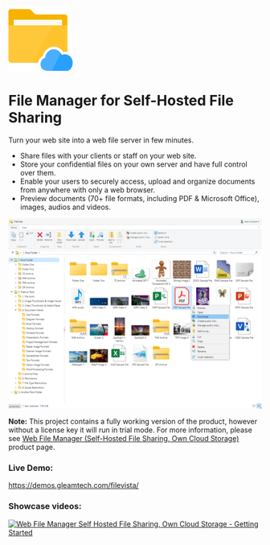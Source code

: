 !["FileVista Logo](filevista-logo.png)
# File Manager for Self-Hosted File Sharing

Turn your web site into a web file server in few minutes.

- Share files with your clients or staff on your web site.
- Store your confidential files on your own server and have full control over them.
- Enable your users to securely access, upload and organize documents from anywhere with only a web browser.
- Preview documents (70+ file formats, including PDF & Microsoft Office), images, audios and videos.

<kbd>![File Manager for Self-Hosted File Sharing](filevista-screenshot.png)</kbd>

**Note:** This project contains a fully working version of the product, however without a license key it will run in trial mode. For more information, please see [Web File Manager (Self-Hosted File Sharing, Own Cloud Storage)](https://www.gleamtech.com/filevista) product page.

### Live Demo:
https://demos.gleamtech.com/filevista/

### Showcase videos:
[![Web File Manager Self Hosted File Sharing, Own Cloud Storage - Getting Started](https://i.ytimg.com/vi/u-cY2X9ji9o/maxresdefault.jpg)](https://youtu.be/u-cY2X9ji9o "Web File Manager Self Hosted File Sharing, Own Cloud Storage - Getting Started")
